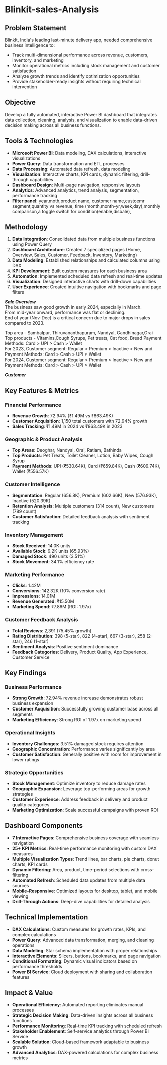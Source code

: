 # Blinkit-sales-Analysis   

## Problem Statement
BlinkIt, India's leading last-minute delivery app, needed comprehensive business intelligence to:
- Track multi-dimensional performance across revenue, customers, inventory, and marketing
- Monitor operational metrics including stock management and customer satisfaction
- Analyze growth trends and identify optimization opportunities
- Provide stakeholder-ready insights without requiring technical intervention

## Objective
Develop a fully automated, interactive Power BI dashboard that integrates data collection, cleaning, analysis, and visualization to enable data-driven decision making across all business functions.

## Tools & Technologies
- **Microsoft Power BI**: Data modeling, DAX calculations, interactive visualizations
- **Power Query**: Data transformation and ETL processes
- **Data Processing**: Automated data refresh, data modeling
- **Visualization**: Interactive charts, KPI cards, dynamic filtering, drill-through capabilities
- **Dashboard Design**: Multi-page navigation, responsive layouts
- **Analytics**: Advanced analytics, trend analysis, segmentation, performance tracking
- **Filter panel**: year,moth,product name, customer name,custoemr segment,quantity vs revenue, time (month,month-yr,week,day),monthly comparison,a toggle switch for condition(enable,disbale),

## Methodology
1. **Data Integration**: Consolidated data from multiple business functions using Power Query
2. **Dashboard Architecture**: Created 7 specialized pages (Home, Overview, Sales, Customer, Feedback, Inventory, Marketing)
3. **Data Modeling**: Established relationships and calculated columns using DAX
4. **KPI Development**: Built custom measures for each business area
5. **Automation**: Implemented scheduled data refresh and real-time updates
6. **Visualization**: Designed interactive charts with drill-down capabilities
7. **User Experience**: Created intuitive navigation with bookmarks and page filters

***Sale Overview***  
The business saw good growth in early 2024, especially in March.  
From mid-year onward, performance was flat or declining.  
End of year (Nov-Dec) is a critical concern due to major drops in sales compared to 2023.

Top area - Sambalpur, Thiruvananthapuram, Nandyal, Gandhinagar,Orai  
Top products - Vitamins,Cough Syrups, Pet treats, Cat food, Bread
Payment Methods: Card > UPI > Cash > Wallet   
For 2023, Customer segment: Regular > Premium > Inactive > New  and Payment Methods: Card > Cash > UPI > Wallet   
For 2024, Customer segment: Regular > Premium > Inactive > New  and Payment Methods: Card > Cash > UPI > Wallet  

***Customer***  





## Key Features & Metrics

### Financial Performance
- **Revenue Growth**: 72.94% (₹1.49M vs ₹863.49K)
- **Customer Acquisition**: 1,150 total customers with 72.94% growth
- **Sales Tracking**: ₹1.49M in 2024 vs ₹863.49K in 2023

### Geographic & Product Analysis
- **Top Areas**: Deoghar, Nandyal, Orai, Ratlam, Bathinda
- **Top Products**: Pet Treats, Toilet Cleaner, Lotion, Baby Wipes, Cough Syrup
- **Payment Methods**: UPI (₹530.64K), Card (₹659.84K), Cash (₹609.74K), Wallet (₹556.57K)

### Customer Intelligence
- **Segmentation**: Regular (656.8K), Premium (602.66K), New (576.93K), Inactive (520.39K)
- **Retention Analysis**: Multiple customers (314 count), New customers (789 count)
- **Customer Satisfaction**: Detailed feedback analysis with sentiment tracking

### Inventory Management
- **Stock Received**: 14.0K units
- **Available Stock**: 9.2K units (65.93%)
- **Damaged Stock**: 490 units (3.51%)
- **Stock Movement**: 34.1% efficiency rate

### Marketing Performance
- **Clicks**: 1.42M
- **Conversions**: 142.32K (10% conversion rate)
- **Impressions**: 14.01M
- **Revenue Generated**: ₹15.50M
- **Marketing Spend**: ₹7.86M (ROI: 1.97x)

### Customer Feedback Analysis
- **Total Reviews**: 2,391 (75.45% growth)
- **Rating Distribution**: 398 (5-star), 822 (4-star), 667 (3-star), 258 (2-star), 246 (1-star)
- **Sentiment Analysis**: Positive sentiment dominance
- **Feedback Categories**: Delivery, Product Quality, App Experience, Customer Service

## Key Findings

### Business Performance
- **Strong Growth**: 72.94% revenue increase demonstrates robust business expansion
- **Customer Acquisition**: Successfully growing customer base across all segments
- **Marketing Efficiency**: Strong ROI of 1.97x on marketing spend

### Operational Insights
- **Inventory Challenges**: 3.51% damaged stock requires attention
- **Geographic Concentration**: Performance varies significantly by area
- **Customer Satisfaction**: Generally positive with room for improvement in lower ratings

### Strategic Opportunities
- **Stock Management**: Optimize inventory to reduce damage rates
- **Geographic Expansion**: Leverage top-performing areas for growth strategies
- **Customer Experience**: Address feedback in delivery and product quality categories
- **Marketing Optimization**: Scale successful campaigns with proven ROI

## Dashboard Components
- **7 Interactive Pages**: Comprehensive business coverage with seamless navigation
- **25+ KPI Metrics**: Real-time performance monitoring with custom DAX measures
- **Multiple Visualization Types**: Trend lines, bar charts, pie charts, donut charts, KPI cards
- **Dynamic Filtering**: Area, product, time-period selections with cross-filtering
- **Automated Refresh**: Scheduled data updates from multiple data sources
- **Mobile-Responsive**: Optimized layouts for desktop, tablet, and mobile viewing
- **Drill-Through Actions**: Deep-dive capabilities for detailed analysis

## Technical Implementation
- **DAX Calculations**: Custom measures for growth rates, KPIs, and complex calculations
- **Power Query**: Advanced data transformation, merging, and cleaning operations
- **Data Modeling**: Star schema implementation with proper relationships
- **Interactive Elements**: Slicers, buttons, bookmarks, and page navigation
- **Conditional Formatting**: Dynamic visual indicators based on performance thresholds
- **Power BI Service**: Cloud deployment with sharing and collaboration features

## Impact & Value
- **Operational Efficiency**: Automated reporting eliminates manual processes
- **Strategic Decision Making**: Data-driven insights across all business functions
- **Performance Monitoring**: Real-time KPI tracking with scheduled refresh
- **Stakeholder Enablement**: Self-service analytics through Power BI Service
- **Scalable Solution**: Cloud-based framework adaptable to business growth
- **Advanced Analytics**: DAX-powered calculations for complex business metrics
